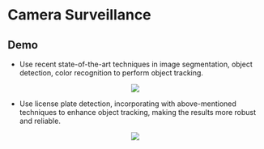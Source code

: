 # Camera Surveillance
## Demo

 - Use recent state-of-the-art techniques in image segmentation, object detection, color recognition to perform object tracking.

<p align="center">
<img src=https://raw.githubusercontent.com/hnt4499/camera_surveillance/master/demo_2.gif align="center">
</img>
</p>

- Use license plate detection, incorporating with above-mentioned techniques to enhance object tracking, making the results more robust and reliable.
<p align="center">
<img src=https://raw.githubusercontent.com/hnt4499/camera_surveillance/master/demo_1.gif align="center">
</img>
</p>
<!--stackedit_data:
eyJoaXN0b3J5IjpbLTgzMjY2ODEyMywtMTY4OTQ0MjkyNV19
-->